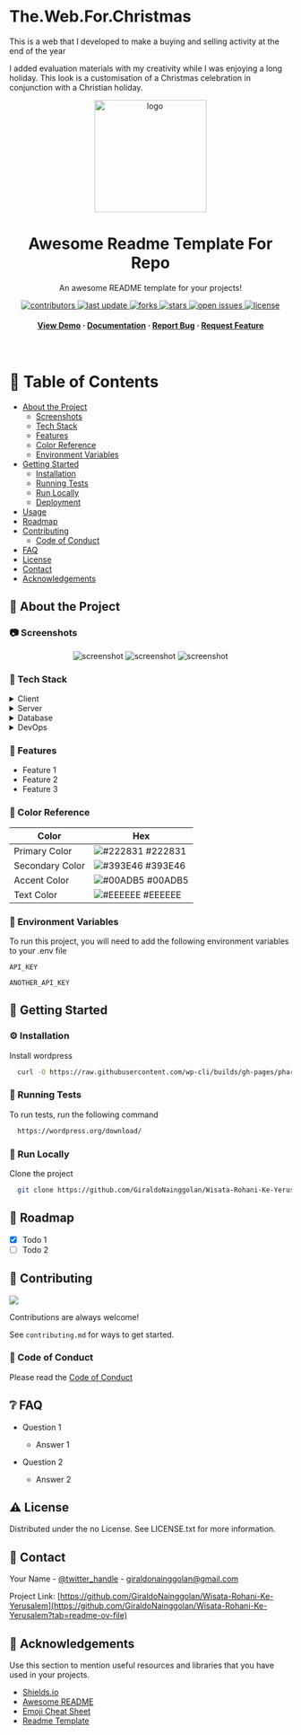 # The.Web.For.Christmas
This is a web that I developed to make a buying and selling activity at the end of the year 

I added evaluation materials with my creativity while I was enjoying a long holiday. This look is a customisation of a Christmas celebration in conjunction with a Christian holiday.

<!--
Hey, thanks for using the awesome-readme-template template.
If you have any enhancements, then fork this project and create a pull request
or just open an issue with the label "enhancement".

Don't forget to give this project a star for additional support ;)
Maybe you can mention me or this repo in the acknowledgements too
-->
<div align="center">

  <img src="ln.png" alt="logo" width="200" height="auto" />
  <h1>Awesome Readme Template For Repo</h1>
  
  <p>
    An awesome README template for your projects! 
  </p>
  
  
<!-- Badges -->
<p>
  <a href="https://github.com/GiraldoNainggolan/Wisata-Rohani-Ke-Yerusalem/graphs/contributors">
    <img src="https://img.shields.io/github/contributors/GiraldoNainggolan/Wisata-Rohani-Ke-Yerusalem" alt="contributors" />
  </a>
  <a href="">
    <img src="https://img.shields.io/github/last-commit/GiraldoNainggolan/Wisata-Rohani-Ke-Yerusalem" alt="last update" />
  </a>
  <a href="https://github.com/GiraldoNainggolan/Wisata-Rohani-Ke-Yerusalem/network/members">
    <img src="https://img.shields.io/github/forks/GiraldoNainggolan/Wisata-Rohani-Ke-Yerusalem" alt="forks" />
  </a>
  <a href="https://github.com/GiraldoNainggolan/Wisata-Rohani-Ke-Yerusalem/stargazers">
    <img src="https://img.shields.io/github/stars/GiraldoNainggolan/Wisata-Rohani-Ke-Yerusalem" alt="stars" />
  </a>
  <a href="https://github.com/GiraldoNainggolan/Wisata-Rohani-Ke-Yerusalem/issues/">
    <img src="https://img.shields.io/github/issues/GiraldoNainggolan/Wisata-Rohani-Ke-Yerusalem" alt="open issues" />
  </a>
  <a href="https://github.com/GiraldoNainggolan/Wisata-Rohani-Ke-Yerusalem/blob/master/LICENSE">
    <img src="https://img.shields.io/github/license/GiraldoNainggolan/Wisata-Rohani-Ke-Yerusalem.svg" alt="license" />
  </a>
</p>
   
<h4>
    <a href="https://github.com/GiraldoNainggolan/Wisata-Rohani-Ke-Yerusalem">View Demo</a>
  <span> · </span>
    <a href="https://github.com/GiraldoNainggolan/Wisata-Rohani-Ke-Yerusalem">Documentation</a>
  <span> · </span>
    <a href="https://github.com/GiraldoNainggolan/Wisata-Rohani-Ke-Yerusalem/issues/">Report Bug</a>
  <span> · </span>
    <a href="https://github.com/GiraldoNainggolan/Wisata-Rohani-Ke-Yerusalem/issues/">Request Feature</a>
  </h4>
</div>

<br />

<!-- Table of Contents -->

# :notebook_with_decorative_cover: Table of Contents

- [About the Project](#star2-about-the-project)
  - [Screenshots](#camera-screenshots)
  - [Tech Stack](#space_invader-tech-stack)
  - [Features](#dart-features)
  - [Color Reference](#art-color-reference)
  - [Environment Variables](#key-environment-variables)
- [Getting Started](#toolbox-getting-started)
  - [Installation](#gear-installation)
  - [Running Tests](#test_tube-running-tests)
  - [Run Locally](#running-run-locally)
  - [Deployment](#triangular_flag_on_post-deployment)
- [Usage](#eyes-usage)
- [Roadmap](#compass-roadmap)
- [Contributing](#wave-contributing)
  - [Code of Conduct](#scroll-code-of-conduct)
- [FAQ](#grey_question-faq)
- [License](#warning-license)
- [Contact](#handshake-contact)
- [Acknowledgements](#gem-acknowledgements)

<!-- About the Project -->

## :star2: About the Project

<!-- Screenshots -->

### :camera: Screenshots

<div align="center"> 
  <img src="Full__W.png" alt="screenshot" />
  <img src="Full_dark.png" alt="screenshot" />
  <img src="Full_dark.png" alt="screenshot" />

</div>

<!-- TechStack -->

### :space_invader: Tech Stack

<details>
  <summary>Client</summary>
  <ul>
    <li><a href="https://www.w3schools.com/html/">HTML</a></li>
    <li><a href="https://web.dev/css?hl=id">CSS</a></li>
    <li><a href="https://reactjs.org/">Javascript</a></li>
    <li><a href="https://tailwindcss.com/">TailwindCSS</a></li>
    <li><a href="https://www.php.net/">PHP</a></li>
    <li><a href="https://wordpress.org/">Wordpress</a></li>
  </ul>
</details>

<details>
  <summary>Server</summary>
  <ul>
    <li><a href="https://wordpress.org/">Wordpress</a></li>
  </ul>
</details>

<details>
<summary>Database</summary>
  <ul>
    <li><a href="https://www.mysql.com/">MySQL</a></li>
  </ul>
</details>

<details>
<summary>DevOps</summary>
  <ul>
    <li><a href="https://www.php.net/">PHP</a></li>
    <li><a href="https://wordpress.org/">Wordpress</a></li>
  </ul>
</details>

<!-- Features -->

### :dart: Features

- Feature 1
- Feature 2
- Feature 3

<!-- Color Reference -->

### :art: Color Reference

| Color           | Hex                                                              |
| --------------- | ---------------------------------------------------------------- |
| Primary Color   | ![#222831](https://via.placeholder.com/10/222831?text=+) #222831 |
| Secondary Color | ![#393E46](https://via.placeholder.com/10/393E46?text=+) #393E46 |
| Accent Color    | ![#00ADB5](https://via.placeholder.com/10/00ADB5?text=+) #00ADB5 |
| Text Color      | ![#EEEEEE](https://via.placeholder.com/10/EEEEEE?text=+) #EEEEEE |

<!-- Env Variables -->

### :key: Environment Variables

To run this project, you will need to add the following environment variables to your .env file

`API_KEY`

`ANOTHER_API_KEY`

<!-- Getting Started -->

## :toolbox: Getting Started

<!-- Installation -->

### :gear: Installation

Install wordpress

```bash
  curl -O https://raw.githubusercontent.com/wp-cli/builds/gh-pages/phar/wp-cli.phar
```

<!-- Running Tests -->

### :test_tube: Running Tests

To run tests, run the following command

```bash
  https://wordpress.org/download/
```

<!-- Run Locally -->

### :running: Run Locally

Clone the project

```bash
  git clone https://github.com/GiraldoNainggolan/Wisata-Rohani-Ke-Yerusalem.git
```

<!-- Roadmap -->

## :compass: Roadmap

- [x] Todo 1
- [ ] Todo 2

<!-- Contributing -->

## :wave: Contributing

<a href="https://github.com/GiraldoNainggolan/Wisata-Rohani-Ke-Yerusalem/graphs/contributors">
  <img src="https://contrib.rocks/image?repo=Louis3797/awesome-readme-template" />
</a>

Contributions are always welcome!

See `contributing.md` for ways to get started.

<!-- Code of Conduct -->

### :scroll: Code of Conduct

Please read the [Code of Conduct](https://github.com/Louis3797/awesome-readme-template/blob/master/CODE_OF_CONDUCT.md)

<!-- FAQ -->

## :grey_question: FAQ

- Question 1

  - Answer 1

- Question 2

  - Answer 2

<!-- License -->

## :warning: License

Distributed under the no License. See LICENSE.txt for more information.

<!-- Contact -->

## :handshake: Contact

Your Name - [@twitter_handle](https://x.com/GolanUwaDo) - giraldonainggolan@gmail.com

Project Link: [https://github.com/GiraldoNainggolan/Wisata-Rohani-Ke-Yerusalem](https://github.com/GiraldoNainggolan/Wisata-Rohani-Ke-Yerusalem?tab=readme-ov-file)

<!-- Acknowledgments -->

## :gem: Acknowledgements

Use this section to mention useful resources and libraries that you have used in your projects.

- [Shields.io](https://shields.io/)
- [Awesome README](https://github.com/matiassingers/awesome-readme)
- [Emoji Cheat Sheet](https://github.com/ikatyang/emoji-cheat-sheet/blob/master/README.md#travel--places)
- [Readme Template](https://github.com/othneildrew/Best-README-Template)
